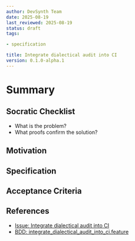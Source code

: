 ```yaml
---
author: DevSynth Team
date: 2025-08-19
last_reviewed: 2025-08-19
status: draft
tags:

- specification

title: Integrate dialectical audit into CI
version: 0.1.0-alpha.1
---
```


<!--
Required metadata fields:
- author: document author
- date: creation date
- last_reviewed: last review date
- status: draft | review | published
- tags: search keywords
- title: short descriptive name
- version: specification version
-->

# Summary

## Socratic Checklist
- What is the problem?
- What proofs confirm the solution?

## Motivation

## Specification

## Acceptance Criteria

## References

- [Issue: Integrate dialectical audit into CI](../../issues/Integrate-dialectical-audit-into-CI.md)
- [BDD: integrate_dialectical_audit_into_ci.feature](../../tests/behavior/features/integrate_dialectical_audit_into_ci.feature)
